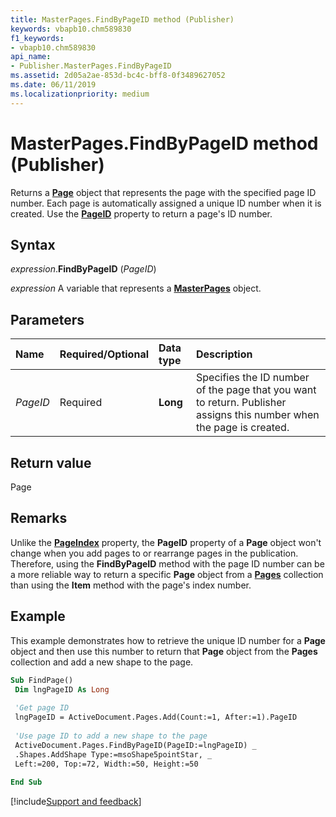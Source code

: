 ```yaml
---
title: MasterPages.FindByPageID method (Publisher)
keywords: vbapb10.chm589830
f1_keywords:
- vbapb10.chm589830
api_name:
- Publisher.MasterPages.FindByPageID
ms.assetid: 2d05a2ae-853d-bc4c-bff8-0f3489627052
ms.date: 06/11/2019
ms.localizationpriority: medium
---
```



# MasterPages.FindByPageID method (Publisher)

Returns a **[Page](Publisher.Page.md)** object that represents the page with the specified page ID number. Each page is automatically assigned a unique ID number when it is created. Use the **[PageID](Publisher.Page.PageID.md)** property to return a page's ID number.


## Syntax

_expression_.**FindByPageID** (_PageID_)

_expression_ A variable that represents a **[MasterPages](Publisher.MasterPages.md)** object.


## Parameters

|Name|Required/Optional|Data type|Description|
|:-----|:-----|:-----|:-----|
|_PageID_|Required| **Long**|Specifies the ID number of the page that you want to return. Publisher assigns this number when the page is created.|

## Return value

Page


## Remarks

Unlike the **[PageIndex](Publisher.Page.PageIndex.md)** property, the **PageID** property of a **Page** object won't change when you add pages to or rearrange pages in the publication. Therefore, using the **FindByPageID** method with the page ID number can be a more reliable way to return a specific **Page** object from a **[Pages](Publisher.Pages.md)** collection than using the **Item** method with the page's index number.


## Example

This example demonstrates how to retrieve the unique ID number for a **Page** object and then use this number to return that **Page** object from the **Pages** collection and add a new shape to the page.

```vb
Sub FindPage() 
 Dim lngPageID As Long 
 
 'Get page ID 
 lngPageID = ActiveDocument.Pages.Add(Count:=1, After:=1).PageID 
 
 'Use page ID to add a new shape to the page 
 ActiveDocument.Pages.FindByPageID(PageID:=lngPageID) _ 
 .Shapes.AddShape Type:=msoShape5pointStar, _ 
 Left:=200, Top:=72, Width:=50, Height:=50 
 
End Sub
```

[!include[Support and feedback](~/includes/feedback-boilerplate.md)]